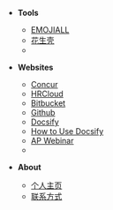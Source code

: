 - **Tools**
  - [EMOJIALL](https://www.emojiall.com/zh-hans)
  - [花生壳](https://console.hsk.oray.com/forward)
  - 

- **Websites**
  - [Concur](https://www.concursolutions.com/home.asp)
  - [HRCloud](https://corehr.hrcloud.com/#/Dashboard)
  - [Bitbucket](https://bitbucket.org/dashboard/repositories)
  - [Github](https://github.com/)
  - [Docsify](https://docsify.js.org/#/?id=docsify)
  - [How to Use Docsify](https://www.cnblogs.com/xhemj/p/How-to-Use-Docsify.html)
  - [AP Webinar](https://live.vhall.com/v3/user/home/49473489)
  - 

- **About**
  - [个人主页](http://sl646611hd.vicp.fun)
  - [联系方式](qiangp@fortemedia.com) 

